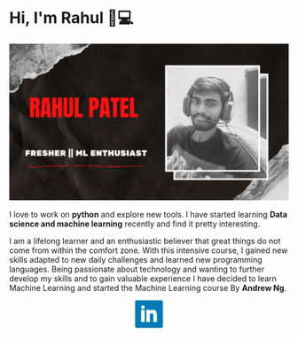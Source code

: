 # Hi, I'm Rahul 👋💻

<img src='https://github.com/Patelrahul4884/Patelrahul4884.github.io/blob/master/githubbanner.png'>

I love to work on **python** and explore new tools. I have started learning **Data science and machine learning** recently and find it pretty interesting.

I am a lifelong learner and an enthusiastic believer that great things do not come from within the comfort zone. With this intensive course, I gained new skills adapted to new daily challenges and learned new programming languages. Being passionate about technology and wanting to further develop my skills and to gain valuable experience I have decided to learn Machine Learning and started the Machine Learning course By **Andrew Ng**. 

<p align='center'>
  <a href="https://www.linkedin.com/in/rahul-patel-08805313a/"><img height="50" src="https://github.com/Patelrahul4884/Patelrahul4884.github.io/blob/master/linkedin.png"></a>
</p>
